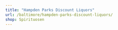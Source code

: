 ```yaml
---
title: "Hampden Parks Discount Liquors"
url: /baltimore/hampden-parks-discount-liquors/
shop: Spirituosen
---
```

